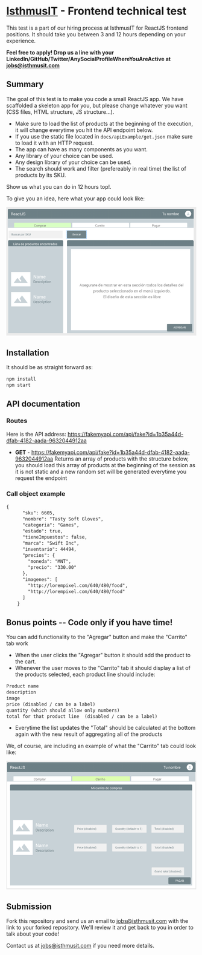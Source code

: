 # [IsthmusIT](https://isthmusit.com) - Frontend technical test

This test is a part of our hiring process at IsthmusIT for ReactJS frontend positions. It should take you between 3 and 12 hours depending on your experience.

**Feel free to apply! Drop us a line with your LinkedIn/GitHub/Twitter/AnySocialProfileWhereYouAreActive at jobs@isthmusit.com**


## Summary

The goal of this test is to make you code a small ReactJS app. We have scaffolded a skeleton app for you, but please change whatever you want (CSS files, HTML structure, JS structure...).

- Make sure to load the list of products at the beginning of the execution, it will change everytime you hit the API endpoint below.
- If you use the static file located in `docs/apiExample/get.json` make sure to load it with an HTTP request.
- The app can have as many components as you want.
- Any library of your choice can be used.
- Any design library of your choice can be used.
- The search should work and filter (prefereably in real time) the list of products by its SKU.

Show us what you can do in 12 hours top!.


To give you an idea, here what your app could look like:


![app](https://github.com/iMrLopez/isth-test-react/blob/master/docs/ui_comprar.png)

## Installation

It should be as straight forward as:
```
npm install
npm start
```

## API documentation

### Routes

Here is the API address: https://fakemyapi.com/api/fake?id=1b35a44d-dfab-4182-aada-9632044912aa

- **GET** - https://fakemyapi.com/api/fake?id=1b35a44d-dfab-4182-aada-9632044912aa  Returns an array of products with the structure below, you should load this array of products at the beginning of the session as it is not static and a new random set will be generated everytime you request the endpoint

### Call object example

```
{
      "sku": 6605,
      "nombre": "Tasty Soft Gloves",
      "categoria": "Games",
      "estado": true,
      "tieneImpuestos": false,
      "marca": "Swift Inc",
      "inventario": 44494,
      "precios": {
        "moneda": "MNT",
        "precio": "330.00"
      },
      "imagenes": [
        "http://lorempixel.com/640/480/food",
        "http://lorempixel.com/640/480/food"
      ]
    }
```

## Bonus points -- Code only if you have time!

You can add functionality to the "Agregar" button and make the "Carrito" tab work

- When the user clicks the "Agregar" button it should add the product to the cart.
- Whenever the user moves to the "Carrito" tab it should display a list of the products selected, each product line should include:
```
Product name
description
image
price (disabled / can be a label)
quantity (which should allow only numbers)
total for that product line  (disabled / can be a label)
```
- Everytime the list updates the "Total" should be calculated at the bottom again with the new result of aggregating all of the products


We, of course, are including an example of what the "Carrito" tab could look like:

![app](https://github.com/iMrLopez/isth-test-react/blob/master/docs/ui_carrito.png)


## Submission

Fork this repository and send us an email to jobs@isthmusit.com with the link to your forked repository. We'll review it and get back to you in order to talk about your code!

Contact us at jobs@isthmusit.com if you need more details.
